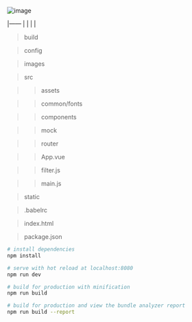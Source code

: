  ![image](https://github.com/wl001/vue2-elm/blob/master/images/elm.gif)
 
|——
|
|
|
|
> build

> config

> images

> src

>> assets

>> common/fonts

>> components

>> mock

>> router

>> App.vue

>> filter.js

>> main.js

> static

> .babelrc

> index.html

> package.json






``` bash
# install dependencies
npm install

# serve with hot reload at localhost:8080
npm run dev

# build for production with minification
npm run build

# build for production and view the bundle analyzer report
npm run build --report
```

